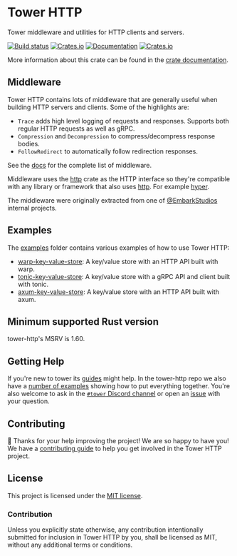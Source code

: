 # Tower HTTP

Tower middleware and utilities for HTTP clients and servers.

[![Build status](https://github.com/tower-rs/tower-http/workflows/CI/badge.svg)](https://github.com/tower-rs/tower-http/actions)
[![Crates.io](https://img.shields.io/crates/v/tower-http)](https://crates.io/crates/tower-http)
[![Documentation](https://docs.rs/tower-http/badge.svg)](https://docs.rs/tower-http)
[![Crates.io](https://img.shields.io/crates/l/tower-http)](tower-http/LICENSE)

More information about this crate can be found in the [crate documentation][docs].

## Middleware

Tower HTTP contains lots of middleware that are generally useful when building
HTTP servers and clients. Some of the highlights are:

- `Trace` adds high level logging of requests and responses. Supports both
  regular HTTP requests as well as gRPC.
- `Compression` and `Decompression` to compress/decompress response bodies.
- `FollowRedirect` to automatically follow redirection responses.

See the [docs] for the complete list of middleware.

Middleware uses the [http] crate as the HTTP interface so they're compatible
with any library or framework that also uses [http]. For example [hyper].

The middleware were originally extracted from one of [@EmbarkStudios] internal
projects.

## Examples

The [examples] folder contains various examples of how to use Tower HTTP:

- [warp-key-value-store]: A key/value store with an HTTP API built with warp.
- [tonic-key-value-store]: A key/value store with a gRPC API and client built with tonic.
- [axum-key-value-store]: A key/value store with an HTTP API built with axum.

## Minimum supported Rust version

tower-http's MSRV is 1.60.

## Getting Help

If you're new to tower its [guides] might help. In the tower-http repo we also
have a [number of examples][examples] showing how to put everything together.
You're also welcome to ask in the [`#tower` Discord channel][chat] or open an
[issue] with your question.

## Contributing

:balloon: Thanks for your help improving the project! We are so happy to have
you! We have a [contributing guide][guide] to help you get involved in the Tower
HTTP project.

[guide]: CONTRIBUTING.md

## License

This project is licensed under the [MIT license](tower-http/LICENSE).

### Contribution

Unless you explicitly state otherwise, any contribution intentionally submitted
for inclusion in Tower HTTP by you, shall be licensed as MIT, without any
additional terms or conditions.

[@EmbarkStudios]: https://github.com/EmbarkStudios
[examples]: https://github.com/tower-rs/tower-http/tree/master/examples
[http]: https://crates.io/crates/http
[tonic-key-value-store]: https://github.com/tower-rs/tower-http/tree/master/examples/tonic-key-value-store
[warp-key-value-store]: https://github.com/tower-rs/tower-http/tree/master/examples/warp-key-value-store
[axum-key-value-store]: https://github.com/tower-rs/tower-http/tree/master/examples/axum-key-value-store
[chat]: https://discord.gg/tokio
[docs]: https://docs.rs/tower-http
[hyper]: https://github.com/hyperium/hyper
[issue]: https://github.com/tower-rs/tower-http/issues/new
[milestone]: https://github.com/tower-rs/tower-http/milestones
[examples]: https://github.com/tower-rs/tower-http/tree/master/examples
[guides]: https://github.com/tower-rs/tower/tree/master/guides

